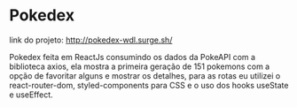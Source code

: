 # Pokedex

link do projeto: http://pokedex-wdl.surge.sh/

Pokedex feita em ReactJs consumindo os dados da PokeAPI com a biblioteca axios, ela mostra a primeira geração de 151 pokemons com a opção de favoritar alguns e mostrar os detalhes, para as rotas eu utilizei o react-router-dom, styled-components para CSS e o uso dos hooks useState e useEffect.
